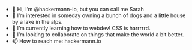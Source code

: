 - 👋 Hi, I’m @hackermann-io, but you can call me Sarah
- 👀 I’m interested in someday owning a bunch of dogs and a little house by a lake in the alps.
- 🌱 I’m currently learning how to webdev! CSS is harrrrrd.
- 💞️ I’m looking to collaborate on things that make the world a bit better.
- 📫 How to reach me: hackermann.io

<!---
hackermann-io/hackermann-io is a ✨ special ✨ repository because its `README.md` (this file) appears on your GitHub profile.
You can click the Preview link to take a look at your changes.
--->
